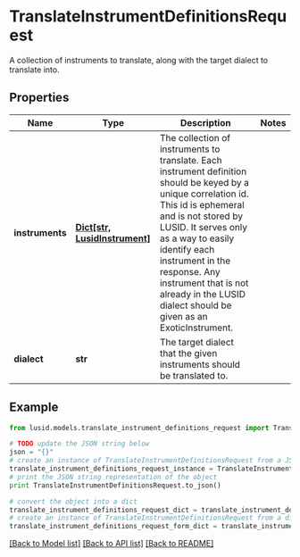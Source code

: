 # TranslateInstrumentDefinitionsRequest

A collection of instruments to translate, along with the target dialect to translate into.

## Properties
Name | Type | Description | Notes
------------ | ------------- | ------------- | -------------
**instruments** | [**Dict[str, LusidInstrument]**](LusidInstrument.md) | The collection of instruments to translate.                Each instrument definition should be keyed by a unique correlation id. This id is ephemeral  and is not stored by LUSID. It serves only as a way to easily identify each instrument in the response.                Any instrument that is not already in the LUSID dialect should be given as an ExoticInstrument. | 
**dialect** | **str** | The target dialect that the given instruments should be translated to. | 

## Example

```python
from lusid.models.translate_instrument_definitions_request import TranslateInstrumentDefinitionsRequest

# TODO update the JSON string below
json = "{}"
# create an instance of TranslateInstrumentDefinitionsRequest from a JSON string
translate_instrument_definitions_request_instance = TranslateInstrumentDefinitionsRequest.from_json(json)
# print the JSON string representation of the object
print TranslateInstrumentDefinitionsRequest.to_json()

# convert the object into a dict
translate_instrument_definitions_request_dict = translate_instrument_definitions_request_instance.to_dict()
# create an instance of TranslateInstrumentDefinitionsRequest from a dict
translate_instrument_definitions_request_form_dict = translate_instrument_definitions_request.from_dict(translate_instrument_definitions_request_dict)
```
[[Back to Model list]](../README.md#documentation-for-models) [[Back to API list]](../README.md#documentation-for-api-endpoints) [[Back to README]](../README.md)



